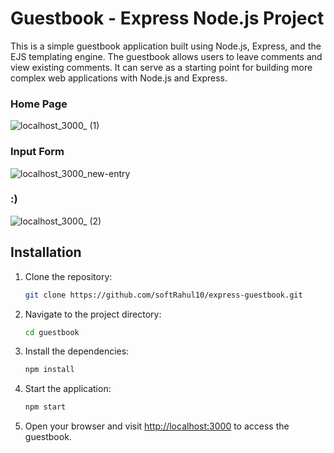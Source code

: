 # Guestbook - Express Node.js Project
This is a simple guestbook application built using Node.js, Express, and the EJS templating engine. The guestbook allows users to leave comments and view existing comments. It can serve as a starting point for building more complex web applications with Node.js and Express.
### Home Page
![localhost_3000_ (1)](https://github.com/softRahul10/express-guestbook/assets/116769878/f2ce3d0a-04ee-46ee-a1a7-29e81b4dd270)

### Input Form
![localhost_3000_new-entry](https://github.com/softRahul10/express-guestbook/assets/116769878/fa5252df-15a5-4d64-8d70-8ece07886a51)

### :)

![localhost_3000_ (2)](https://github.com/softRahul10/express-guestbook/assets/116769878/4baa8393-0813-47a8-ade9-7201bdc86111)






## Installation

1. Clone the repository:

    ```bash
    git clone https://github.com/softRahul10/express-guestbook.git
    ```

2. Navigate to the project directory:

    ```bash
    cd guestbook
    ```

3. Install the dependencies:

    ```bash
    npm install
    ```


4. Start the application:

    ```bash
    npm start
    ```

5. Open your browser and visit [http://localhost:3000](http://localhost:3000) to access the guestbook.

